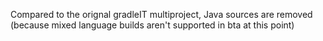 Compared to the orignal gradleIT multiproject, Java sources are removed
(because mixed language builds aren't supported in bta at this point)
